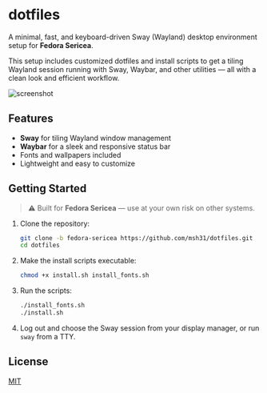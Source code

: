 # dotfiles

A minimal, fast, and keyboard-driven Sway (Wayland) desktop environment setup for **Fedora Sericea**.

This setup includes customized dotfiles and install scripts to get a tiling Wayland session running with Sway, Waybar, and other utilities — all with a clean look and efficient workflow.

<!-- gotta update this later -->
![screenshot](https://i.imgur.com/NzYx7Fo.png)

## Features

- **Sway** for tiling Wayland window management
- **Waybar** for a sleek and responsive status bar
- Fonts and wallpapers included
- Lightweight and easy to customize

## Getting Started

> ⚠️ Built for **Fedora Sericea** — use at your own risk on other systems.

1. Clone the repository:
   ```bash
   git clone -b fedora-sericea https://github.com/msh31/dotfiles.git
   cd dotfiles
   ```

2. Make the install scripts executable:
   ```bash
   chmod +x install.sh install_fonts.sh
   ```

3. Run the scripts:
   ```bash
   ./install_fonts.sh
   ./install.sh
   ```

4. Log out and choose the Sway session from your display manager, or run `sway` from a TTY.

## License

[MIT](./LICENSE)

